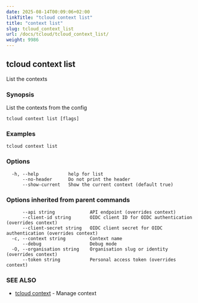 ```yaml
---
date: 2025-08-14T00:09:06+02:00
linkTitle: "tcloud context list"
title: "context list"
slug: tcloud_context_list
url: /docs/tcloud/tcloud_context_list/
weight: 9986
---
```

## tcloud context list

List the contexts

### Synopsis

List the contexts from the config

```
tcloud context list [flags]
```

### Examples

```
tcloud context list
```

### Options

```
  -h, --help           help for list
      --no-header      Do not print the header
      --show-current   Show the current context (default true)
```

### Options inherited from parent commands

```
      --api string             API endpoint (overrides context)
      --client-id string       OIDC client ID for OIDC authentication (overrides context)
      --client-secret string   OIDC client secret for OIDC authentication (overrides context)
  -c, --context string         Context name
      --debug                  Debug mode
  -O, --organisation string    Organisation slug or identity (overrides context)
      --token string           Personal access token (overrides context)
```

### SEE ALSO

* [tcloud context](/docs/tcloud/tcloud_context/)	 - Manage context

